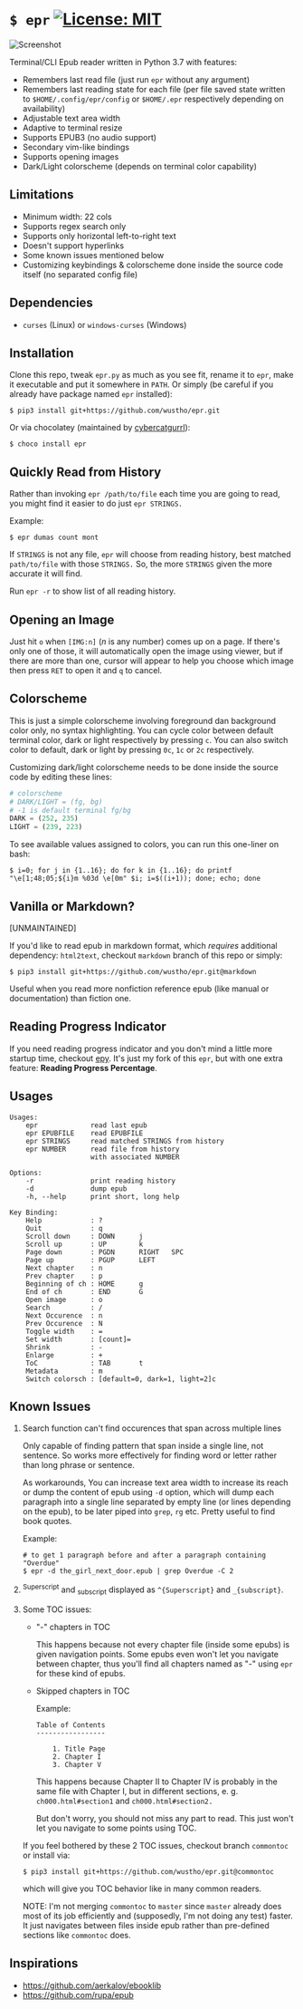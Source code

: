 # `$ epr` [![License: MIT](https://img.shields.io/badge/License-MIT-yellow.svg)](https://opensource.org/licenses/MIT)

![Screenshot](https://raw.githubusercontent.com/wustho/epr/master/screenshot.png)

Terminal/CLI Epub reader written in Python 3.7 with features:

- Remembers last read file (just run `epr` without any argument)
- Remembers last reading state for each file (per file saved state written to `$HOME/.config/epr/config` or `$HOME/.epr` respectively depending on availability)
- Adjustable text area width
- Adaptive to terminal resize
- Supports EPUB3 (no audio support)
- Secondary vim-like bindings
- Supports opening images
- Dark/Light colorscheme (depends on terminal color capability)

## Limitations

- Minimum width: 22 cols
- Supports regex search only
- Supports only horizontal left-to-right text
- Doesn't support hyperlinks
- Some known issues mentioned below
- Customizing keybindings & colorscheme done inside the source code itself (no separated config file)

## Dependencies

- `curses` (Linux) or `windows-curses` (Windows)

## Installation

Clone this repo, tweak `epr.py` as much as you see fit, rename it to `epr`, make it executable and put it somewhere in `PATH`.
Or simply (be careful if you already have package named `epr` installed):

```shell
$ pip3 install git+https://github.com/wustho/epr.git
```

Or via chocolatey (maintained by [cybercatgurrl](https://github.com/cybercatgurrl/chocolatey-pkgs/tree/master/epr)):

```shell
$ choco install epr
```

## Quickly Read from History

Rather than invoking `epr /path/to/file` each time you are going to read, you might find it easier to do just `epr STRINGS.`

Example:

``` shell
$ epr dumas count mont
```

If `STRINGS` is not any file, `epr` will choose from reading history, best matched `path/to/file` with those `STRINGS.` So, the more `STRINGS` given the more accurate it will find.

Run `epr -r` to show list of all reading history.

## Opening an Image

Just hit `o` when `[IMG:n]` (_n_ is any number) comes up on a page. If there's only one of those, it will automatically open the image using viewer, but if there are more than one, cursor will appear to help you choose which image then press `RET` to open it and `q` to cancel.

## Colorscheme

This is just a simple colorscheme involving foreground dan background color only, no syntax highlighting.
You can cycle color between default terminal color, dark or light respectively by pressing `c`.
You can also switch color to default, dark or light by pressing `0c`, `1c` or `2c` respectively.

Customizing dark/light colorscheme needs to be done inside the source code by editing these lines:

```python
# colorscheme
# DARK/LIGHT = (fg, bg)
# -1 is default terminal fg/bg
DARK = (252, 235)
LIGHT = (239, 223)
```

To see available values assigned to colors, you can run this one-liner on bash:

```shell
$ i=0; for j in {1..16}; do for k in {1..16}; do printf "\e[1;48;05;${i}m %03d \e[0m" $i; i=$((i+1)); done; echo; done
```

## Vanilla or Markdown?

[UNMAINTAINED]

If you'd like to read epub in markdown format, which _requires_ additional dependency: `html2text`, checkout `markdown` branch of this repo or simply:

```shell
$ pip3 install git+https://github.com/wustho/epr.git@markdown
```

Useful when you read more nonfiction reference epub (like manual or documentation) than fiction one.

## Reading Progress Indicator

If you need reading progress indicator and you don't mind a little more startup time, checkout [epy](https://github.com/wustho/epy).
It's just my fork of this `epr`, but with one extra feature: **Reading Progress Percentage**.

## Usages

```
Usages:
    epr             read last epub
    epr EPUBFILE    read EPUBFILE
    epr STRINGS     read matched STRINGS from history
    epr NUMBER      read file from history
                    with associated NUMBER

Options:
    -r              print reading history
    -d              dump epub
    -h, --help      print short, long help

Key Binding:
    Help            : ?
    Quit            : q
    Scroll down     : DOWN      j
    Scroll up       : UP        k
    Page down       : PGDN      RIGHT   SPC
    Page up         : PGUP      LEFT
    Next chapter    : n
    Prev chapter    : p
    Beginning of ch : HOME      g
    End of ch       : END       G
    Open image      : o
    Search          : /
    Next Occurence  : n
    Prev Occurence  : N
    Toggle width    : =
    Set width       : [count]=
    Shrink          : -
    Enlarge         : +
    ToC             : TAB       t
    Metadata        : m
    Switch colorsch : [default=0, dark=1, light=2]c
```

## Known Issues

1. Search function can't find occurences that span across multiple lines

   Only capable of finding pattern that span inside a single line, not sentence.
   So works more effectively for finding word or letter rather than long phrase or sentence.

   As workarounds, You can increase text area width to increase its reach or dump
  the content of epub using `-d` option, which will dump each paragraph into a single line separated by empty line (or lines depending on the epub), to be later piped into `grep`, `rg` etc. Pretty useful to find book quotes.

   Example:

   ```shell
   # to get 1 paragraph before and after a paragraph containing "Overdue"
   $ epr -d the_girl_next_door.epub | grep Overdue -C 2
   ```

2. <sup>Superscript</sup> and <sub>subscript</sub> displayed as `^{Superscript}` and `_{subscript}`.

3. Some TOC issues:

   - "-" chapters in TOC

     This happens because not every chapter file (inside some epubs) is given navigation points.
     Some epubs even won't let you navigate between chapter, thus you'll find all chapters named as
     "-" using `epr` for these kind of epubs.

   - Skipped chapters in TOC

     Example:

     ```
     Table of Contents
     -----------------

         1. Title Page
         2. Chapter I
         3. Chapter V
     ```

     This happens because Chapter II to Chapter IV is probably in the same file with Chapter I,
     but in different sections, e. g. `ch000.html#section1` and `ch000.html#section2.`

     But don't worry, you should not miss any part to read. This just won't let you navigate
     to some points using TOC.

   If you feel bothered by these 2 TOC issues, checkout branch `commontoc` or install via:

   ```shell
   $ pip3 install git+https://github.com/wustho/epr.git@commontoc
   ```

   which will give you TOC behavior like in many common readers.

   NOTE: I'm not merging `commontoc` to `master` since `master` already does most of its job efficiently and (supposedly, I'm not doing any test) faster. It just navigates between files inside epub rather than pre-defined sections like `commontoc` does.

## Inspirations

- https://github.com/aerkalov/ebooklib
- https://github.com/rupa/epub
